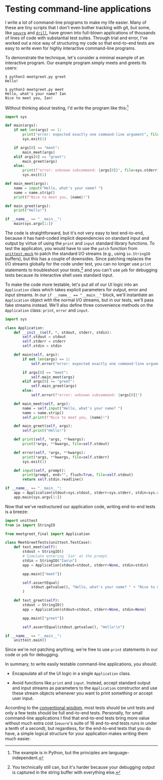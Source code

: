 # Testing command-line applications
I write a lot of command-line programs to make my life easier. Many of these are tiny scripts that I don't even bother tracking with git, but some, like [`oeuvre`](https://github.com/iafisher/oeuvre/) and [`drill`](https://github.com/iafisher/drill/), have grown into full-blown applications of thousands of lines of code with substantial test suites. Through trial and error, I've worked out a nice way of structuring my code so that end-to-end tests are easy to write even for highly interactive command-line programs.

To demonstrate the technique, let's consider a minimal example of an interactive program. Our example program simply meets and greets its users:

```
$ python3 meetgreet.py greet
Hello!

$ python3 meetgreet.py meet
Hello, what's your name? Ian
Nice to meet you, Ian!
```

Without thinking about testing, I'd write the program like this:[^language]

```python
import sys

def main(args):
    if not len(args) == 1:
        print("error: expected exactly one command-line argument", file=sys.stderr)
        sys.exit(1)

    if args[0] == "meet":
        main_meet(args)
    elif args[0] == "greet":
        main_greet(args)
    else:
        print(f"error: unknown subcommand: {args[0]}", file=sys.stderr)
        sys.exit(1)

def main_meet(args):
    name = input("Hello, what's your name? ")
    name = name.strip()
    print(f"Nice to meet you, {name}!")

def main_greet(args):
    print("Hello!")

if __name__ == "__main__":
    main(sys.argv[1:])
```

The code is straightforward, but it's not very easy to test end-to-end, because it has hard-coded implicit dependencies on standard input and output by virtue of using the `print` and `input` standard library functions. To test the applicaton, you would have to use the `patch` function from [`unittest.mock`](https://docs.python.org/3/library/unittest.mock.html) to patch the standard I/O streams (e.g., using `io.StringIO` buffers), but this has a couple of downsides. Since patching replaces the I/O streams globally for the code under test, you can no longer use `print` statements to troubleshoot your tests,[^patch-print] and you can't use `pdb` for debugging tests because its interactive shell uses standard input.

To make the code more testable, let's put all of our UI logic into an `Application` class which takes explicit parameters for output, error and input streams. In our `if __name__ == "__main__"` block, we'll instantiate an `Application` object with the normal I/O streams, but in our tests, we'll pass fake streams instead. We'll also define three convenience methods on the `Application` class: `print`, `error` and `input`.

```python
import sys

class Application:
    def __init__(self, *, stdout, stderr, stdin):
        self.stdout = stdout
        self.stderr = stderr
        self.stdin = stdin

    def main(self, args):
        if not len(args) == 1:
            self.error("error: expected exactly one command-line argument")

        if args[0] == "meet":
            self.main_meet(args)
        elif args[0] == "greet":
            self.main_greet(args)
        else:
            self.error(f"error: unknown subcommand: {args[0]}")

    def main_meet(self, args):
        name = self.input("Hello, what's your name? ")
        name = name.strip()
        self.print(f"Nice to meet you, {name}!")

    def main_greet(self, args):
        self.print("Hello!")

    def print(self, *args, **kwargs):
        print(*args, **kwargs, file=self.stdout)

    def error(self, *args, **kwargs):
        print(*args, **kwargs, file=self.stderr)
        sys.exit(1)

    def input(self, prompt):
        print(prompt, end="", flush=True, file=self.stdout)
        return self.stdin.readline()

if __name__ == "__main__":
    app = Application(stdout=sys.stdout, stderr=sys.stderr, stdin=sys.stdin)
    app.main(sys.argv[1:])
```

Now that we've restructured our application code, writing end-to-end tests is a breeze:

```python
import unittest
from io import StringIO

from meetgreet_final import Application

class MeetGreetTests(unittest.TestCase):
    def test_meet(self):
        stdout = StringIO()
        # Simulate entering 'Ian' at the prompt.
        stdin = StringIO("Ian\n")
        app = Application(stdout=stdout, stderr=None, stdin=stdin)

        app.main(["meet"])

        self.assertEqual(
            stdout.getvalue(), "Hello, what's your name? " + "Nice to meet you, Ian!\n"
        )

    def test_greet(self):
        stdout = StringIO()
        app = Application(stdout=stdout, stderr=None, stdin=None)

        app.main(["greet"])

        self.assertEqual(stdout.getvalue(), "Hello!\n")

if __name__ == "__main__":
    unittest.main()
```

Since we're not patching anything, we're free to use `print` statements in our code or `pdb` for debugging.

In summary, to write easily testable command-line applications, you should:

- Encapsulate all of the UI logic in a single `Application` class.

- Avoid functions like `print` and `input`. Instead, accept standard output and input streams as parameters to the `Application` constructor and use these stream objects whenever you want to print something or accept user input.

According to the [conventional wisdom](https://martinfowler.com/articles/practical-test-pyramid.html), most tests should be unit tests and only a few tests should be full end-to-end tests. Personally, for small command-line applications I find that end-to-end tests bring more value without much extra cost (`oeuvre`'s suite of 16 end-to-end tests runs in under a tenth of a second), but regardless, for the end-to-end tests that you do have, a simple logical structure for your application makes writing them much easier.


[^language]: The example is in Python, but the principles are language-independent.

[^patch-print]: You technically still can, but it's harder because your debugging output is captured in the string buffer with everything else.
